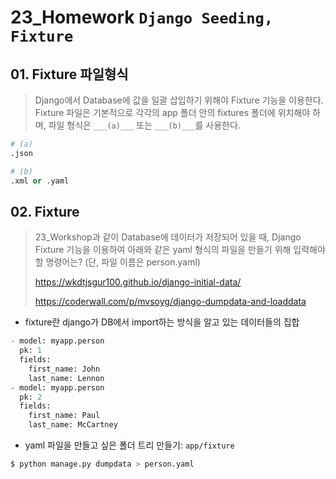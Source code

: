 # 23_Homework	`Django Seeding, Fixture`

## 01. Fixture 파일형식

> Django에서 Database에 값을 일괄 삽입하기 위해야 Fixture 기능을 이용한다. Fixture 파일은 기본적으로 각각의 app 폴더 안의 fixtures 폴더에 위치해야 하며, 파일 형식은 `___(a)___` 또는 `___(b)___`를 사용한다.

```python
# (a)
.json

# (b)
.xml or .yaml
```


## 02. Fixture 
> 23_Workshop과 같이 Database에 데이터가 저장되어 있을 때, Django Fixture 기능을 이용하여 아래와 같은 yaml 형식의 파일을 만들기 위해 입력해야 할 명령어는? (단, 파일 이름은 person.yaml)
>
>  https://wkdtjsgur100.github.io/django-initial-data/ 
>
>  https://coderwall.com/p/mvsoyg/django-dumpdata-and-loaddata 

- fixture란 django가 DB에서 import하는 방식을 알고 있는 데이터들의 집합

```python
- model: myapp.person
  pk: 1
  fields:
    first_name: John
    last_name: Lennon
- model: myapp.person
  pk: 2
  fields:
    first_name: Paul
    last_name: McCartney
```

- yaml 파일을 만들고 싶은 폴더 트리 만들기: `app/fixture`

```bash
$ python manage.py dumpdata > person.yaml
```

